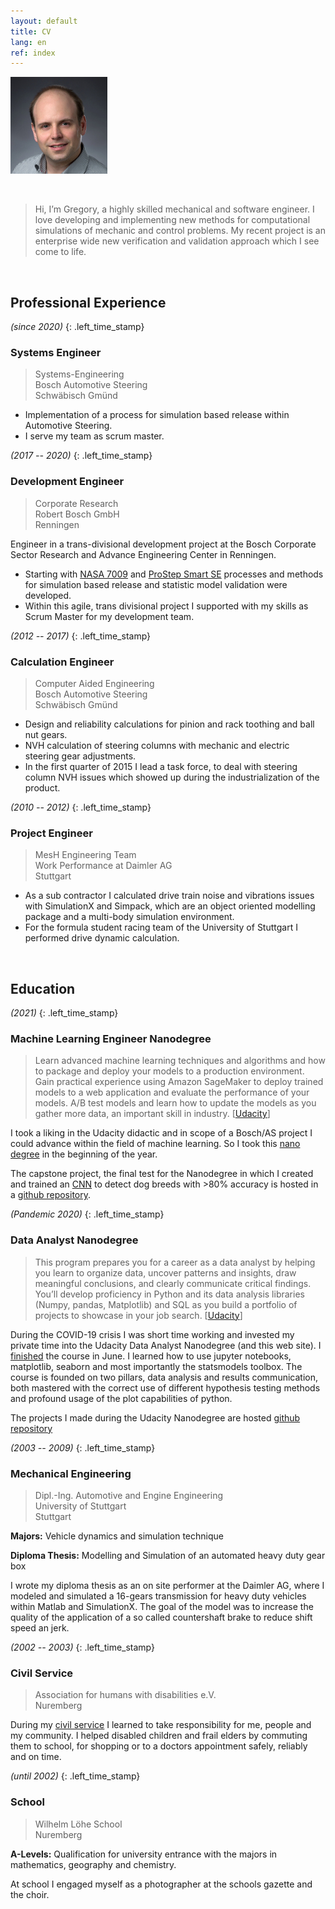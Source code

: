 ```yaml
---
layout: default
title: CV
lang: en
ref: index
---
```


![A portrait of me](/assets/lippe-m.jpg)

&nbsp;

> Hi, I’m Gregory, a highly skilled mechanical and software engineer. I love
> developing and implementing new methods for computational simulations of
> mechanic and control problems. My recent project is an enterprise wide new
> verification and validation approach which I see come to life.

&nbsp;

## Professional Experience

*(since 2020)*
{: .left_time_stamp}

### Systems Engineer

> Systems-Engineering  
> Bosch Automotive Steering  
> Schwäbisch Gmünd  

* Implementation of a process for simulation based release within Automotive
  Steering.
* I serve my team as scrum master.

*(2017 -- 2020)*
{: .left_time_stamp}

### Development Engineer

> Corporate Research  
> Robert Bosch GmbH  
> Renningen  

Engineer in a trans-divisional development project at the Bosch Corporate Sector
Research and Advance Engineering Center in Renningen.

* Starting with
  [NASA 7009](https://standards.nasa.gov/standard/oce/nasa-std-7009) and
  [ProStep Smart SE](https://www.prostep.org/projekte/smart-systems-engineering/)
  processes and methods for simulation based release and statistic model
  validation were developed.
* Within this agile, trans divisional project I supported with my skills as
  Scrum Master for my development team.

*(2012 -- 2017)*
{: .left_time_stamp}

### Calculation Engineer

> Computer Aided Engineering  
> Bosch Automotive Steering  
> Schwäbisch Gmünd  

* Design and reliability calculations for pinion and rack toothing and ball nut
  gears.
* NVH calculation of steering columns with mechanic and electric steering gear
  adjustments.
* In the first quarter of 2015 I lead a task force, to deal with steering column
  NVH issues which showed up during the industrialization of the product.

*(2010 -- 2012)*
{: .left_time_stamp}

### Project Engineer

> MesH Engineering Team  
> Work Performance at Daimler AG  
> Stuttgart  

* As a sub contractor I calculated drive train noise and vibrations issues with
  SimulationX and Simpack, which are an object oriented modelling package and a
  multi-body simulation environment.
* For the formula student racing team of the University of Stuttgart I performed
  drive dynamic calculation.

&nbsp;

## Education

*(2021)*
{: .left_time_stamp}

### Machine Learning Engineer Nanodegree

> Learn advanced machine learning techniques and algorithms and how to package
> and deploy your models to a production environment. Gain practical experience
> using Amazon SageMaker to deploy trained models to a web application and
> evaluate the performance of your models. A/B test models and learn how to
> update the models as you gather more data, an important skill in industry.
> [[Udacity](https://www.udacity.com/course/machine-learning-engineer-nanodegree--nd009t)]

I took a liking in the Udacity didactic and in scope of a Bosch/AS project I
could advance within the field of machine learning. So I took this [nano
degree](https://confirm.udacity.com/CGALRCZP) in the beginning of the year.

The capstone project, the final test for the Nanodegree in which I created and
trained an [CNN](https://en.wikipedia.org/wiki/Convolutional_neural_network) to
detect dog breeds with >80% accuracy is hosted in a [github
repository](https://github.com/schorschie/udacity_dog_breed).

*(Pandemic 2020)*
{: .left_time_stamp}

### Data Analyst Nanodegree

> This program prepares you for a career as a data analyst by helping you learn to organize
> data, uncover patterns and insights, draw meaningful conclusions, and clearly communicate
> critical findings. You’ll develop proficiency in Python and its data analysis libraries (Numpy,
> pandas, Matplotlib) and SQL as you build a portfolio of projects to showcase in your job
> search. [[Udacity](https://www.udacity.com/course/data-analyst-nanodegree--nd002)]

During the COVID-19 crisis I was short time working and invested my private time into the
Udacity Data Analyst Nanodegree (and this web site). I
[finished](https://graduation.udacity.com/confirm/GMHQJMC3) the course in June. I learned how
to use jupyter notebooks, matplotlib, seaborn and most importantly the statsmodels toolbox. The
course is founded on two pillars, data analysis and results communication, both mastered with
the correct use of different hypothesis testing methods and profound usage of the plot
capabilities of python.

The projects I made during the Udacity Nanodegree are hosted [github
repository](https://github.com/schorschie/udacity)

*(2003 -- 2009)*
{: .left_time_stamp}

### Mechanical Engineering

> Dipl.-Ing. Automotive and Engine Engineering  
> University of Stuttgart  
> Stuttgart  

**Majors:** Vehicle dynamics and simulation technique

**Diploma Thesis:** Modelling and Simulation of an automated heavy duty gear box

I wrote my diploma thesis as an on site performer at the Daimler AG, where
I modeled and simulated a 16-gears transmission for heavy duty vehicles within
Matlab and SimulationX. The goal of the model was to increase the quality of
the application of a so called countershaft brake to reduce shift speed an jerk.

*(2002 -- 2003)*
{: .left_time_stamp}

### Civil Service

> Association for humans with disabilities e.V.  
> Nuremberg  

During my [civil service](https://en.wikipedia.org/wiki/Zivildienst) I learned
to take responsibility for me, people and my community. I helped disabled
children and frail elders by commuting them to school, for shopping or to a
doctors appointment safely, reliably and on time.

*(until 2002)*
{: .left_time_stamp}

### School

> Wilhelm Löhe School  
> Nuremberg  

**A-Levels:** Qualification for university entrance with the majors in mathematics,
geography and chemistry.

At school I engaged myself as a photographer at the schools gazette and the
choir.
